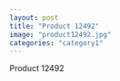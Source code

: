 ```yaml
---
layout: post
title: "Product 12492"
image: "product12492.jpg"
categories: "category1"
---
```

Product 12492
